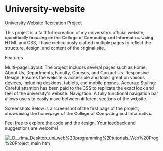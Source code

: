 # University-website

University Website Recreation Project

This project is a faithful recreation of my university's official website, specifically focusing on the College of Computing and Informatics. Using HTML and CSS, I have meticulously crafted multiple pages to reflect the structure, design, and content of the original site.

Features

Multi-page Layout: The project includes several pages such as Home, About Us, Departments, Faculty, Courses, and Contact Us.
Responsive Design: Ensures the website is accessible and looks great on various devices, including desktops, tablets, and mobile phones.
Accurate Styling: Careful attention has been paid to the CSS to replicate the exact look and feel of the university's website.
Navigation: A fully functional navigation bar allows users to easily move between different sections of the website.

Screenshots
Below is a screenshot of the first page of the project, showcasing the homepage of the College of Computing and Informatics:

Feel free to explore the code and the design. Your feedback and suggestions are welcome!


![_D__rima_Desktop_uni_web%20programming%20tutorials_Web%20Prog%20Project_main htm](https://github.com/Reemaharbi/University-website/assets/97175030/a1b3be84-b066-4bf4-9e18-16442adaa304)
